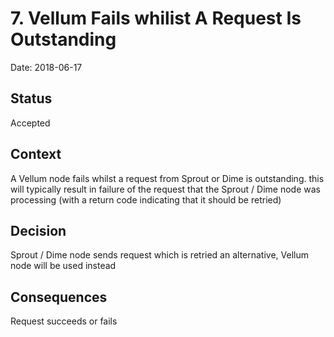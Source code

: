 # 7. Vellum Fails whilist A Request Is Outstanding

Date: 2018-06-17

## Status

Accepted

## Context

A Vellum node fails whilst a request from Sprout or Dime is outstanding. this will typically result in failure of the request that the Sprout / Dime node was processing (with a return code indicating that it should be retried)

## Decision

Sprout / Dime node sends request which is retried an alternative, Vellum node will be used instead

## Consequences

Request succeeds or fails